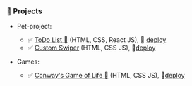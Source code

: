 ### 🚨 Projects

- Pet-project:

  - ✅ [ToDo List 🧾](https://github.com/viktor-drok/React-ToDo-List) (HTML, CSS, React JS), 📂 [deploy](https://viktor-drok.github.io/React-ToDo-List/)
  - ✅ [Custom Swiper](https://github.com/viktor-drok/hand-made-swiper) (HTML, CSS JS), 📂[deploy](https://viktor-drok.github.io/hand-made-swiper/)

- Games:

  - ✅ [Conway's Game of Life 🎲](https://github.com/viktor-drok/gol-rev2) (HTML, CSS JS), 📂[deploy](https://viktor-drok.github.io/gol-rev2/)
